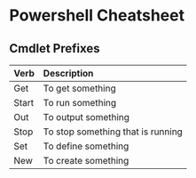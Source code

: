 # Powershell Cheatsheet

## Cmdlet Prefixes

| Verb  | Description |
|:------|:------------|
| Get   | To get something |
| Start | To run something |
| Out   | To output something |
| Stop  | To stop something that is running |
| Set   | To define something |
| New   | To create something |
